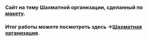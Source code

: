 ### Сайт на тему Шахматной организации, сделанный по [макету](https://www.figma.com/file/COIj27QwNW70deRLOcq5K2/Untitled?type=design&node-id=0%3A1&t=03HXHOn07adm5hAv-1). 
### Итог работы можете посмотреть здесь ->[Шахматная организация](https://dejavu1151.github.io/Chess/).
